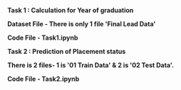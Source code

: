 **Task 1 : Calculation for Year of graduation** 

**Dataset File - There is only 1 file 'Final Lead Data'**

**Code File - Task1.ipynb** 

**Task 2 : Prediction of Placement status**

**There is 2 files- 1 is '01 Train Data' & 2 is '02 Test Data'.**

**Code File - Task2.ipynb**
